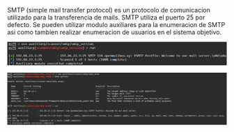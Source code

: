 SMTP (simple mail transfer protocol) es un protocolo de comunicacion utilizado para la transferencia de mails.
SMTP utiliza el puerto 25 por defecto. Se pueden utilizar modulo auxiliares para la enumeracion de SMTP asi como tambien realizar enumeracion de usuarios en el sistema objetivo.

![](../../Images/Pasted%20image%2020240121161330.png)

![](../../Images/Pasted%20image%2020240121161726.png)
